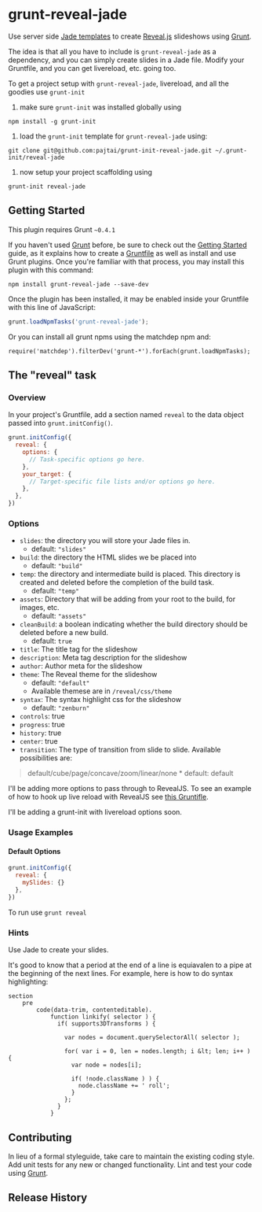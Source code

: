 # grunt-reveal-jade

Use server side [Jade templates](http://jade-lang.com/) to create [Reveal.js](http://lab.hakim.se/reveal-js/) slideshows
using [Grunt](http://gruntjs.com/).

The idea is that all you have to include is `grunt-reveal-jade` as a dependency, and you can
simply create slides in a Jade file. Modify your Gruntfile, and you can get livereload, etc. going too.

To get a project setup with `grunt-reveal-jade`, livereload, and all the goodies use `grunt-init`

1. make sure `grunt-init` was installed globally using  
```shell
npm install -g grunt-init
```
1. load the `grunt-init` template for `grunt-reveal-jade` using:  
```shell
git clone git@github.com:pajtai/grunt-init-reveal-jade.git ~/.grunt-init/reveal-jade  
```
1. now setup your project scaffolding using   
```shell
grunt-init reveal-jade
```

## Getting Started
This plugin requires Grunt `~0.4.1`

If you haven't used [Grunt](http://gruntjs.com/) before, be sure to check out the [Getting Started](http://gruntjs.com/getting-started) guide, as it explains how to create a [Gruntfile](http://gruntjs.com/sample-gruntfile) as well as install and use Grunt plugins. Once you're familiar with that process, you may install this plugin with this command:

```shell
npm install grunt-reveal-jade --save-dev
```

Once the plugin has been installed, it may be enabled inside your Gruntfile with this line of JavaScript:

```js
grunt.loadNpmTasks('grunt-reveal-jade');
```

Or you can install all grunt npms using the matchdep npm and:

```
require('matchdep').filterDev('grunt-*').forEach(grunt.loadNpmTasks);
```

## The "reveal" task

### Overview
In your project's Gruntfile, add a section named `reveal` to the data object passed into `grunt.initConfig()`.

```js
grunt.initConfig({
  reveal: {
    options: {
      // Task-specific options go here.
    },
    your_target: {
      // Target-specific file lists and/or options go here.
    },
  },
})
```

### Options

* `slides`: the directory you will store your Jade files in.
    * default: `"slides"`
* `build`: the directory the HTML slides we be placed into
    * default: `"build"`
* `temp`: the directory and intermediate build is placed. This directory is created and
deleted before the completion of the build task.
    * default: `"temp"`
* `assets`: Directory that will be adding from your root to the build, for images, etc.
    * default: `"assets"`
* `cleanBuild`: a boolean indicating whether the build directory should be deleted before
a new build.
    * default: `true`
* `title`: The title tag for the slideshow
* `description`: Meta tag description for the slideshow
* `author`: Author meta for the slideshow
* `theme`: The Reveal theme for the slideshow
    * default: `"default"`
    * Available themese are in `/reveal/css/theme`
* `syntax`: The syntax highlight css for the slideshow
    * default: `"zenburn"`
* `controls`: true
* `progress`: true
* `history`: true
* `center`: true
* `transition`: The type of transition from slide to slide. Available possibilities are:
> default/cube/page/concave/zoom/linear/none
    * default: default

I'll be adding more options to pass through to RevealJS. To see an example of how to hook up
live reload with RevealJS see [this Gruntifle](https://github.com/pajtai/jsToolChain/blob/master/Gruntfile.js).

I'll be adding a grunt-init with livereload options soon.

### Usage Examples

#### Default Options

```js
grunt.initConfig({
  reveal: {
    mySlides: {}
  },
})
```

To run use `grunt reveal`

### Hints

Use Jade to create your slides.

It's good to know that a period at the end of a line is equiavalen to a pipe at the beginning of
the next lines. For example, here is how to do syntax highlighting:

```
section
    pre
        code(data-trim, contenteditable).
            function linkify( selector ) {
              if( supports3DTransforms ) {

                var nodes = document.querySelectorAll( selector );

                for( var i = 0, len = nodes.length; i &lt; len; i++ ) {
                  var node = nodes[i];

                  if( !node.className ) ) {
                    node.className += ' roll';
                  }
                };
              }
            }
```

## Contributing
In lieu of a formal styleguide, take care to maintain the existing coding style. Add unit tests for any new or changed functionality. Lint and test your code using [Grunt](http://gruntjs.com/).

## Release History


